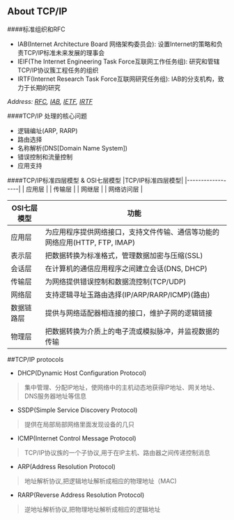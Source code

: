## About TCP/IP
####标准组织和RFC
* IAB(Internet Architecture Board 网络架构委员会): 设置Internet的策略和负责TCP/IP标准未来发展的理事会
* IEIF(The Internet Engineering Task Force互联网工作任务组): 研究和管辖TCP/IP协议簇工程任务的组织
* IRTF(Internet Research Task Force互联网研究任务组): IAB的分支机构，致力于长期的研究    

*Address: [RFC](http://www.rfc-editor.org/), [IAB](https://www.iab.org/), [IETF](http://www.ietf.org/), [IRTF](https://irtf.org/)*

####TCP/IP 处理的核心问题
* 逻辑编址(ARP, RARP)
* 路由选择
* 名称解析(DNS[Domain Name System])
* 错误控制和流量控制
* 应用支持

####TCP/IP标准四层模型 & OSI七层模型
|TCP/IP标准四层模型|
|------------------|
|  		应用层	   |
|  		传输层     | 
|  		网继层     |
|	  网络访问层   |     

|	OSI七层模型		| 												功能										|
|-------------------|-------------------------------------------------------------------------------------------|
|		应用层		|为应用程序提供网络接口，支持文件传输、通信等功能的网络应用(HTTP, FTP, IMAP)				|
|		表示层		|把数据转换为标准格式，管理数据加密与压缩(SSL)												|
|		会话层		|在计算机的通信应用程序之间建立会话(DNS, DHCP)												|
|		传输层		|为网络提供错误控制和数据流控制(TCP/UDP)													|
|		网络层		|支持逻辑寻址玉路由选择(IP/ARP/RARP/ICMP)(路由)												|
|	  数据链路层	|提供与网络适配器相连接的接口，维护子网的逻辑链接											|	
|		物理层		|把数据转换为介质上的电子流或模拟脉冲，并监视数据的传输										|




##TCP/IP protocols
* DHCP(Dynamic Host Configuration Protocol)     
> 集中管理、分配IP地址，使网络中的主机动态地获得IP地址、网关地址、DNS服务器地址等信息   

* SSDP(Simple Service Discovery Protocol)    
> 提供在局部局部网络里面发现设备的几只

* ICMP(Internet Control Message Protocol)   
> TCP/IP协议族的一个子协议,用于在IP主机、路由器之间传递控制消息

* ARP(Address Resolution Protocol)
> 地址解析协议,把逻辑地址解析成相应的物理地址（MAC)   

* RARP(Reverse Address Resolution Protocol)    
> 逆地址解析协议,把物理地址解析成相应的逻辑地址